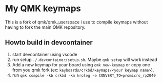 # My QMK keymaps

This is a fork of qmk/qmk_userspace i use to compile keymaps without having to fork the main QMK repository.

## Howto build in devcontainer

1. start devcontainer using vscode
1. run setup `./.devcontainer/setup.sh`. Maybe `qmk setup` will work instead
1. Add a new keymap for your board using `qmk new-keymap` or copy one from you qmk fork (ex: `keyboards/crkbd/keymaps/<your keymap name>`).
1. run `qmk compile -kb crkbd -km kroleg -e CONVERT_TO=promicro_rp2040`
